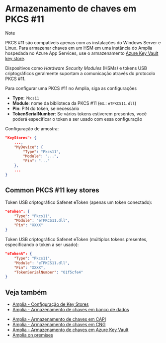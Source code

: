 ﻿# Armazenamento de chaves em PKCS #11

> [!NOTE]
> PKCS #11 são compatíveis apenas com as instalações do Windows Server e Linux. Para armazenar chaves em um HSM em uma instância do Amplia hospedada no Azure App Services, use o armazenamento
[Azure Key Vault key store](azure.md).

Dispositivos como *Hardware Security Modules* (HSMs) e tokens USB criptográficos geralmente suportam a comunicação através do protocolo PKCS #11.

Para configurar uma PKCS #11 no Amplia, siga as configurações

* **Type**: `Pkcs11`
* **Module**: nome da biblioteca da PKCS #11 (ex.: `eTPKCS11.dll`)
* **Pin**: PIN do token, se necessário
* **TokenSerialNumber**: Se vários tokens estiverem presentes, você poderá especificar o token a ser usado com essa configuração

Configuração de amostra:

```json
"KeyStores": {
	...,
	"MyDevice": {
		"Type": "Pkcs11",
		"Module": "...",
		"Pin": "..."
	},
	...
}
```

## Common PKCS #11 key stores

Token USB criptográfico Safenet eToken (apenas um token conectado):

```json
"eToken": {
	"Type": "Pkcs11",
	"Module": "eTPKCS11.dll",
	"Pin": "XXXX"
}
```

Token USB criptográfico Safenet eToken (múltiplos tokens presentes, especificando o token a ser usado):

```json
"eTokenA": {
	"Type": "Pkcs11",
	"Module": "eTPKCS11.dll",
	"Pin": "XXXX",
	"TokenSerialNumber": "01f5cfe4"
}
```

<!-- TODO: add Thales nCipher configuration -->

## Veja também

* [Amplia - Configuração de Key Stores](index.md)
* [Amplia - Armazenamento de chaves em banco de dados](database.md)
<!-- [Amplia - Armazenamento de chaves no store nativo](native.md) -->
* [Amplia - Armazenamento de chaves em CAPI](capi.md)
* [Amplia - Armazenamento de chaves em CNG](cng.md)
* [Amplia - Armazenamento de chaves em Azure Key Vault](azure.md)
* [Amplia on premises](../index.md)
